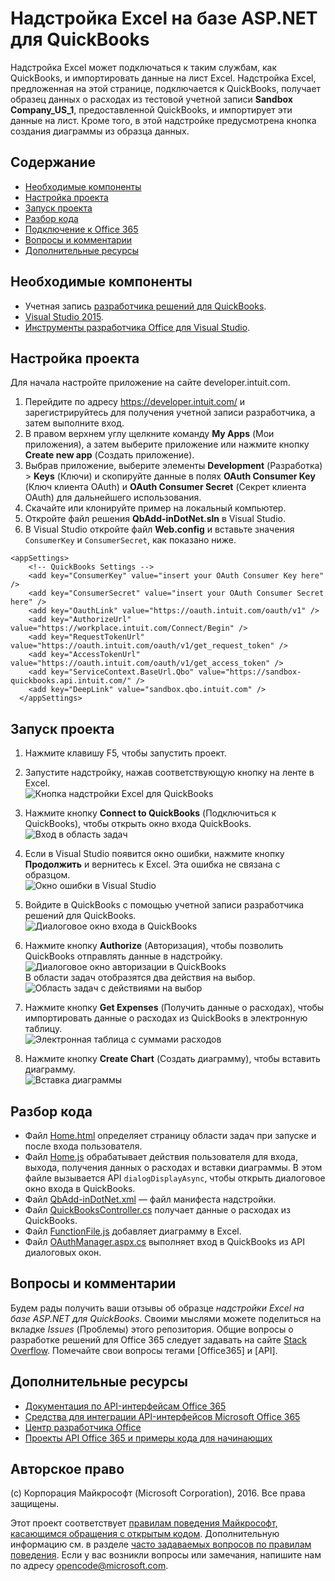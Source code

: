 # <a name="excel-add-in-with-aspnet-and-quickbooks"></a>Надстройка Excel на базе ASP.NET для QuickBooks

Надстройка Excel может подключаться к таким службам, как QuickBooks, и импортировать данные на лист Excel. Надстройка Excel, предложенная на этой странице, подключается к QuickBooks, получает образец данных о расходах из тестовой учетной записи **Sandbox Company_US_1**, предоставленной QuickBooks, и импортирует эти данные на лист. Кроме того, в этой надстройке предусмотрена кнопка создания диаграммы из образца данных.

## <a name="table-of-contents"></a>Содержание

* [Необходимые компоненты](#prerequisites)
* [Настройка проекта](#configure-the-project)
* [Запуск проекта](#run-the-project)
* [Разбор кода](#understand-the-code)
* [Подключение к Office 365](#connect-to-office-365)
* [Вопросы и комментарии](#questions-and-comments)
* [Дополнительные ресурсы](#additional-resources)

## <a name="prerequisites"></a>Необходимые компоненты

* Учетная запись [разработчика решений для QuickBooks](https://developer.intuit.com/).
* [Visual Studio 2015](https://www.visualstudio.com/downloads/download-visual-studio-vs.aspx).
* [Инструменты разработчика Office для Visual Studio](https://www.visualstudio.com/en-us/features/office-tools-vs.aspx).

## <a name="configure-the-project"></a>Настройка проекта

Для начала настройте приложение на сайте developer.intuit.com.

1. Перейдите по адресу https://developer.intuit.com/ и зарегистрируйтесь для получения учетной записи разработчика, а затем выполните вход.
2. В правом верхнем углу щелкните команду **My Apps** (Мои приложения), а затем выберите приложение или нажмите кнопку **Create new app** (Создать приложение). 
3. Выбрав приложение, выберите элементы **Development** (Разработка) > **Keys** (Ключи) и скопируйте данные в полях **OAuth Consumer Key** (Ключ клиента OAuth) и **OAuth Consumer Secret** (Секрет клиента OAuth) для дальнейшего использования.
4. Скачайте или клонируйте пример на локальный компьютер.
5. Откройте файл решения **QbAdd-inDotNet.sln** в Visual Studio.
6. В Visual Studio откройте файл **Web.config** и вставьте значения `ConsumerKey` и `ConsumerSecret`, как показано ниже.

```
<appSettings>
    <!-- QuickBooks Settings -->
    <add key="ConsumerKey" value="insert your OAuth Consumer Key here" />
    <add key="ConsumerSecret" value="insert your OAuth Consumer Secret here" />
    <add key="OauthLink" value="https://oauth.intuit.com/oauth/v1" />
    <add key="AuthorizeUrl" value="https://workplace.intuit.com/Connect/Begin" />
    <add key="RequestTokenUrl" value="https://oauth.intuit.com/oauth/v1/get_request_token" />
    <add key="AccessTokenUrl" value="https://oauth.intuit.com/oauth/v1/get_access_token" />
    <add key="ServiceContext.BaseUrl.Qbo" value="https://sandbox-quickbooks.api.intuit.com/" />
    <add key="DeepLink" value="sandbox.qbo.intuit.com" />
  </appSettings>
```

## <a name="run-the-project"></a>Запуск проекта

1. Нажмите клавишу F5, чтобы запустить проект.

2. Запустите надстройку, нажав соответствующую кнопку на ленте в Excel.<br>![Кнопка надстройки Excel для QuickBooks](../readme-images/readme_command_image.PNG)  

3. Нажмите кнопку **Connect to QuickBooks** (Подключиться к QuickBooks), чтобы открыть окно входа QuickBooks.<br>![Вход в область задач](../readme-images/readme_image_taskpane.PNG)

4. Если в Visual Studio появится окно ошибки, нажмите кнопку **Продолжить** и вернитесь к Excel. Эта ошибка не связана с образцом.<br>![Окно ошибки в Visual Studio](../readme-images/readme_image_error.PNG)

5. Войдите в QuickBooks с помощью учетной записи разработчика решений для QuickBooks.<br>![Диалоговое окно входа в QuickBooks](../readme-images/readme_image_signin.PNG)

6. Нажмите кнопку **Authorize** (Авторизация), чтобы позволить QuickBooks отправлять данные в надстройку.<br>![Диалоговое окно авторизации в QuickBooks](../readme-images/readme_image_authorize.PNG) <br> В области задач отобразятся два действия на выбор. <br>![Область задач с действиями на выбор](../readme-images/readme_image_action.PNG)

8. Нажмите кнопку **Get Expenses** (Получить данные о расходах), чтобы импортировать данные о расходах из QuickBooks в электронную таблицу. <br>![Электронная таблица с суммами расходов](../readme-images/readme_image_expenses.PNG)

9. Нажмите кнопку **Create Chart** (Создать диаграмму), чтобы вставить диаграмму. <br>![Вставка диаграммы](../readme-images/readme_image_chart.PNG)

## <a name="understand-the-code"></a>Разбор кода

* Файл [Home.html](QbAdd-inDotNetWeb/Home.html) определяет страницу области задач при запуске и после входа пользователя.
* Файл [Home.js](QbAdd-inDotNetWeb/Home.js) обрабатывает действия пользователя для входа, выхода, получения данных о расходах и вставки диаграммы. В этом файле вызывается API `dialogDisplayAsync`, чтобы открыть диалоговое окно входа в QuickBooks.
* Файл [QbAdd-inDotNet.xml](QbAdd-inDotNet/QbAdd-inDotNetManifest/QbAdd-inDotNet.xml) — файл манифеста надстройки. 
* Файл [QuickBooksController.cs](QbAdd-inDotNetWeb/Controllers/QuickBooksController.cs) получает данные о расходах из QuickBooks.
* Файл [FunctionFile.js](QbAdd-inDotNetWeb/Functions/FunctionFile.js) добавляет диаграмму в Excel.
* Файл [OAuthManager.aspx.cs](QbAdd-inDotNetWeb/OAuthManager.aspx.cs) выполняет вход в QuickBooks из API диалоговых окон.

## <a name="questions-and-comments"></a>Вопросы и комментарии

Будем рады получить ваши отзывы об образце *надстройки Excel на базе ASP.NET для QuickBooks*. Своими мыслями можете поделиться на вкладке *Issues* (Проблемы) этого репозитория. Общие вопросы о разработке решений для Office 365 следует задавать на сайте [Stack Overflow](http://stackoverflow.com/questions/tagged/Office365+API). Помечайте свои вопросы тегами [Office365] и [API].

## <a name="additional-resources"></a>Дополнительные ресурсы

* [Документация по API-интерфейсам Office 365](http://msdn.microsoft.com/office/office365/howto/platform-development-overview)
* [Средства для интеграции API-интерфейсов Microsoft Office 365](https://visualstudiogallery.msdn.microsoft.com/a15b85e6-69a7-4fdf-adda-a38066bb5155)
* [Центр разработчика Office](http://dev.office.com/)
* [Проекты API Office 365 и примеры кода для начинающих](http://msdn.microsoft.com/en-us/office/office365/howto/starter-projects-and-code-samples)

## <a name="copyright"></a>Авторское право
(c) Корпорация Майкрософт (Microsoft Corporation), 2016. Все права защищены.


Этот проект соответствует [правилам поведения Майкрософт, касающимся обращения с открытым кодом](https://opensource.microsoft.com/codeofconduct/). Дополнительную информацию см. в разделе [часто задаваемых вопросов по правилам поведения](https://opensource.microsoft.com/codeofconduct/faq/). Если у вас возникли вопросы или замечания, напишите нам по адресу [opencode@microsoft.com](mailto:opencode@microsoft.com).
